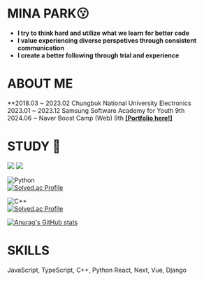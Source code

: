 # MINA PARK😗

- **I try to think hard and utilize what we learn for better code**  
- **I value experiencing diverse perspetives through consistent communication**  
- **I create a better following through trial and experience**

# ABOUT ME
**2018.03 ~ 2023.02 Chungbuk National University Electronics  
2023.01 ~ 2023.12 Samsung Software Academy for Youth 9th  
2024.06 ~ Naver Boost Camp (Web) 9th
**[[Portfolio here!]](https://www.miricanvas.com/v/12w6u9u)**


# STUDY 📖
<a href="https://mina3215.tistory.com/" target="_blank"><img src="https://img.shields.io/badge/tistory-181717?style=for-the-badge&logo=tistory&logoColor=white"/></a>
<a href="https://github.com/SolveGuys/AlgorithmStudy" target="_blank"><img src="https://img.shields.io/badge/github-181717?style=for-the-badge&logo=github&logoColor=white"/></a>

![Python](https://img.shields.io/badge/Python-3776AB.svg?&style=for-the-badge&logo=Python&logoColor=white)  
[![Solved.ac Profile](http://mazassumnida.wtf/api/v2/generate_badge?boj=icherom)](https://solved.ac/icherom/)

    
![C++](https://img.shields.io/badge/C++-00599C.svg?&style=for-the-badge&logo=Python&logoColor=white)  
[![Solved.ac Profile](http://mazassumnida.wtf/api/v2/generate_badge?boj=mina3215)](https://solved.ac/mina3215/)

[![Anurag's GitHub stats](https://github-readme-stats.vercel.app/api?username=mina3215&show_icons=true&theme=dark)](https://github.com/mina3215/github-readme-stats)

# SKILLS
JavaScript, TypeScript, C++, Python 
React, Next, Vue, Django 

<!--
**mina3215/mina3215** is a ✨ _special_ ✨ repository because its `README.md` (this file) appears on your GitHub profile.

Here are some ideas to get you started:

- 🔭 I’m currently working on ...
- 🌱 I’m currently learning ...
- 👯 I’m looking to collaborate on ...
- 🤔 I’m looking for help with ...
- 💬 Ask me about ...
- 📫 How to reach me: ...
- 😄 Pronouns: ...
- ⚡ Fun fact: ...
-->
